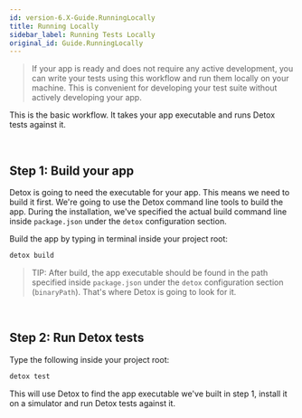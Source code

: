 ```yaml
---
id: version-6.X-Guide.RunningLocally
title: Running Locally
sidebar_label: Running Tests Locally
original_id: Guide.RunningLocally
---
```


> If your app is ready and does not require any active development, you can write your tests using this workflow and run them locally on your machine. This is convenient for developing your test suite without actively developing your app.

This is the basic workflow. It takes your app executable and runs Detox tests against it.

<br>

## Step 1: Build your app

Detox is going to need the executable for your app. This means we need to build it first. We're going to use the Detox command line tools to build the app. During the installation, we've specified the actual build command line inside `package.json` under the `detox` configuration section.

Build the app by typing in terminal inside your project root:

```sh
detox build
```

> TIP: After build, the app executable should be found in the path specified inside `package.json` under the `detox` configuration section (`binaryPath`). That's where Detox is going to look for it.

<br>

## Step 2: Run Detox tests

Type the following inside your project root:

```sh
detox test
```

This will use Detox to find the app executable we've built in step 1, install it on a simulator and run Detox tests against it.
